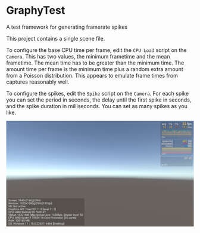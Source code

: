 # GraphyTest

A test framework for generating framerate spikes

This project contains a single scene file.

To configure the base CPU time per frame, edit the `CPU Load` script on the `Camera`. This has two values, the minimum frametime and the mean frametime. The mean time has to be greater than the minimum time. The amount time per frame is the minimum time plus a random extra amount from a Poisson distribution. This appears to emulate frame times from captures reasonably well.

To configure the spikes, edit the `Spike` script on the `Camera`. For each spike you can set the period in seconds, the delay until the first spike in seconds, and the spike duration in milliseconds. You can set as many spikes as you like.

![screen grab](ScreenGrab.png)
